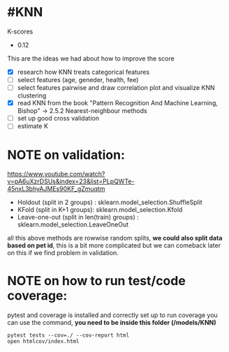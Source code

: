 #KNN
====

K-scores
- 0.12

This are the ideas we had about how to improve the score
- [x] research how KNN treats categorical features
- [ ] select features (age, geneder, health, fee)
- [ ] select features pairwise and draw correlation plot and visualize KNN clustering
- [x] read KNN from the book "Pattern Recognition And Machine Learning, Bishop" -> 2.5.2 Nearest-neighbour methods
- [ ] set up good cross validation
- [ ] estimate K

NOTE on validation:
====

https://www.youtube.com/watch?v=pA6uXzrDSUs&index=23&list=PLpQWTe-45nxL3bhyAJMEs90KF_gZmuqtm
- Holdout (split in 2 groups) : sklearn.model_selection.ShuffleSplit
- KFold (split in K+1 groups): sklearn.model_selection.Kfold
- Leave-one-out (split in len(train) groups) : sklearn.model_selection.LeaveOneOut

all this above methods are rowwise random splits, **we could also split data based on pet id**, this is a bit more complicated but we can comeback later on this if we find problem in validation.

NOTE on how to run test/code coverage:
====

pytest and coverage is installed and correctly set up
to run coverage you can use the command, **you need to be inside this folder (/models/KNN)**

```
pytest tests --cov=./ --cov-report html
open htmlcov/index.html
```
